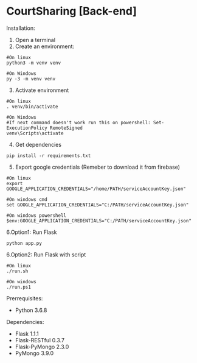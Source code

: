 # CourtSharing [Back-end]

Installation:
1. Open a terminal
2. Create an environment:
```
#On linux
python3 -m venv venv

#On Windows
py -3 -m venv venv
```
3. Activate environment
```
#On linux
. venv/bin/activate

#On Windows
#If next command doesn't work run this on powershell: Set-ExecutionPolicy RemoteSigned
venv\Scripts\activate
```
4. Get dependencies
```
pip install -r requirements.txt
```
5. Export google credentials (Remeber to download it from firebase)
```
#On linux
export GOOGLE_APPLICATION_CREDENTIALS="/home/PATH/serviceAccountKey.json"

#On windows cmd
set GOOGLE_APPLICATION_CREDENTIALS="C:/PATH/serviceAccountKey.json"

#On windows powershell
$env:GOOGLE_APPLICATION_CREDENTIALS="C:/PATH/serviceAccountKey.json"
```
6.Option1: Run Flask
```
python app.py
```
6.Option2: Run Flask with script
```
#On linux
./run.sh

#On windows
./run.ps1
```

Prerrequisites:
- Python 3.6.8


Dependencies:
 - Flask 1.1.1
 - Flask-RESTful 0.3.7
 - Flask-PyMongo 2.3.0
 - PyMongo 3.9.0
